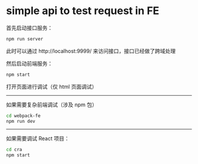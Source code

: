 # simple api to test request in FE

首先启动接口服务：

```bash
npm run server
```

此时可以通过 http://localhost:9999/ 来访问接口，接口已经做了跨域处理

然后启动前端服务：

```bash
npm start
```

打开页面进行调试（仅 html 页面调试）

---

如果需要复杂前端调试（涉及 npm 包）

```bash
cd webpack-fe
npm run dev
```

---

如果需要调试 React 项目：

```bash
cd cra
npm start
```